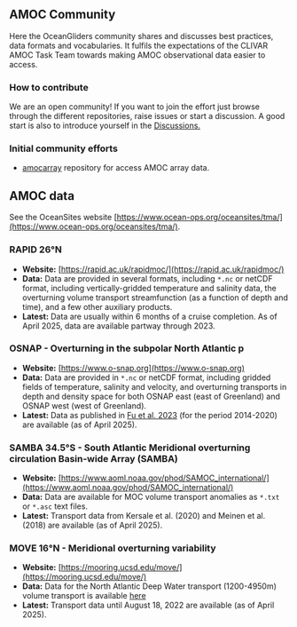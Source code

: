 ## AMOC Community

Here the OceanGliders community shares and discusses best practices, data formats and vocabularies. 
It fulfils the expectations of the CLIVAR AMOC Task Team towards making AMOC observational data easier to access.


### How to contribute

We are an open community! If you want to join the effort just browse through the different repositories, raise issues or start a discussion. A good start is also to introduce yourself in the <a href="https://github.com/AMOCcommunity/.github/discussions">Discussions.</a>

### Initial community efforts

- <a href="http://github.com/AMOCcommunity/amocarray">amocarray</a> repository for access AMOC array data.

## AMOC data

See the OceanSites website [https://www.ocean-ops.org/oceansites/tma/](https://www.ocean-ops.org/oceansites/tma/).

### RAPID 26°N

- **Website:** [https://rapid.ac.uk/rapidmoc/](https://rapid.ac.uk/rapidmoc/)
- **Data:** Data are provided in several formats, including `*.nc` or netCDF format, including vertically-gridded temperature and salinity data, the overturning volume transport streamfunction (as a function of depth and time), and a few other auxiliary products.
- **Latest:** Data are usually within 6 months of a cruise completion. As of April 2025, data are available partway through 2023.

### OSNAP - Overturning in the subpolar North Atlantic p

- **Website:** [https://www.o-snap.org](https://www.o-snap.org)
- **Data:** Data are provided in `*.nc` or netCDF format, including gridded fields of temperature, salinity and velocity, and overturning transports in depth and density space for both OSNAP east (east of Greenland) and OSNAP west (west of Greenland).
- **Latest:** Data as published in [Fu et al. 2023](https://doi.org/10.1038/s43247-023-00848-9) (for the period 2014-2020) are available (as of April 2025).

### SAMBA 34.5°S -  South Atlantic Meridional overturning circulation Basin-wide Array (SAMBA)

- **Website:** [https://www.aoml.noaa.gov/phod/SAMOC_international/](https://www.aoml.noaa.gov/phod/SAMOC_international/)
- **Data:** Data are available for MOC volume transport anomalies as `*.txt` or `*.asc` text files.
- **Latest:** Transport data from Kersale et al. (2020) and Meinen et al. (2018) are available (as of April 2025).

### MOVE 16°N - Meridional overturning variability

- **Website:** [https://mooring.ucsd.edu/move/](https://mooring.ucsd.edu/move/)
- **Data:** Data for the North Atlantic Deep Water transport (1200-4950m) volume transport is available [here](https://mooring.ucsd.edu/move/nc/OS_MOVE_TRANSPORTS.nc)
- **Latest:** Transport data until August 18, 2022 are available (as of April 2025).




<!--

**Here are some ideas to get you started:**

🙋‍♀️ A short introduction - what is your organization all about?
🌈 Contribution guidelines - how can the community get involved?
👩‍💻 Useful resources - where can the community find your docs? Is there anything else the community should know?
🍿 Fun facts - what does your team eat for breakfast?
🧙 Remember, you can do mighty things with the power of [Markdown](https://docs.github.com/github/writing-on-github/getting-started-with-writing-and-formatting-on-github/basic-writing-and-formatting-syntax)
-->
